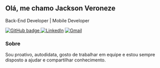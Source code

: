 ## Olá, me chamo Jackson Veroneze

Back-End Developer | Mobile Developer

[![GitHub badge](https://img.shields.io/badge/-Github-000?style=for-the-badge&logo=Github&logoColor=white&link=https://github.com/jacksonveroneze) ](https://github.com/jacksonveroneze) 
[![LinkedIn](https://img.shields.io/badge/-LinkedIn-blue?style=for-the-badge&logo=Linkedin&logoColor=white&link=https://www.linkedin.com/in/jacksonveroneze/)](https://www.linkedin.com/in/jacksonveroneze)
[![Gmail](https://img.shields.io/badge/-Gmail-c14438?style=for-the-badge&logo=Gmail&logoColor=white)](mailto:jackson@jacksonveroneze.com)



### Sobre
Sou proativo, autodidata, gosto de trabalhar em equipe e estou sempre disposto a ajudar e compartilhar conhecimento.
